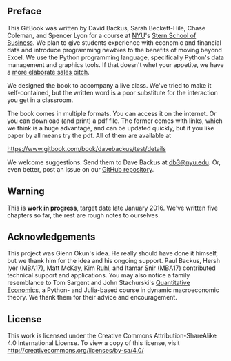 ## Preface

This GitBook was written by David Backus, Sarah Beckett-Hile, Chase Coleman, and Spencer Lyon for a course at [NYU](http://www.nyu.edu/)'s [Stern School of Business](http://www.stern.nyu.edu/).  We plan to give students experience with economic and financial data and introduce programming newbies to the benefits of moving beyond Excel.  We use the Python programming language, specifically Python's data management and graphics tools.  If that doesn't whet your appetite, we have a [more elaborate sales pitch](http://databootcamp.nyuecon.com/bootcamp_faq/).   

We designed the book to accompany a live class.  We've tried to make it self-contained, but the written word is a poor substitute for the interaction you get in a classroom.  

The book comes in multiple formats.  You can access it on the internet.  Or you can download (and print) a pdf file.  The former comes with links, which we think is a huge advantage, and can be updated quickly, but if you like paper by all means try the pdf.  All of them are available at 

https://www.gitbook.com/book/davebackus/test/details

We welcome suggestions.  Send them to Dave Backus at [db3@nyu.edu](mailto:db3@nyu.edu).  Or, even better, post an issue on our [GitHub repository](https://github.com/DaveBackus/Data_Bootcamp_Book/issues).  


## Warning

This is **work in progress**, target date late January 2016.  We've written five chapters so far, the rest are rough notes to ourselves.   


## Acknowledgements 

This project was Glenn Okun's idea.  He really should have done it himself, but we thank him for the idea and his ongoing support. Paul Backus, Hersh Iyer (MBA17), Matt McKay, Kim Ruhl, and Itamar Snir (MBA17) contributed technical support and applications.  You may also notice a family resemblance to Tom Sargent and John Stachurski's [Quantitative Economics](http://quant-econ.net/), a Python- and Julia-based course in dynamic macroeconomic theory.  We thank them for their advice and encouragement. 

## License 

This work is licensed under the Creative Commons Attribution-ShareAlike 4.0 International License. To view a copy of this license, visit http://creativecommons.org/licenses/by-sa/4.0/

